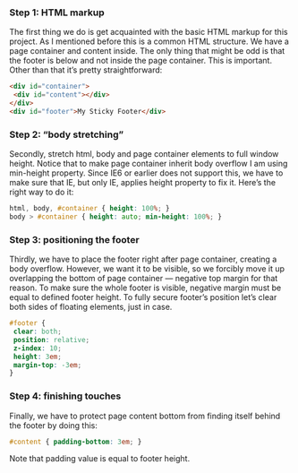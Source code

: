 ### Step 1: HTML markup

The first thing we do is get acquainted with the basic HTML markup for this project. As I mentioned before this is a common HTML structure. We have a page container and content inside. The only thing that might be odd is that the footer is below and not inside the page container. This is important. Other than that it’s pretty straightforward:

```html
<div id="container">
 <div id="content"></div>
</div>
<div id="footer">My Sticky Footer</div>
```

### Step 2: “body stretching”

Secondly, stretch html, body and page container elements to full window height. Notice that to make page container inherit body overflow I am using min-height property. Since IE6 or earlier does not support this, we have to make sure that IE, but only IE, applies height property to fix it. Here’s the right way to do it:

```css
html, body, #container { height: 100%; }
body > #container { height: auto; min-height: 100%; }
```

### Step 3: positioning the footer

Thirdly, we have to place the footer right after page container, creating a body overflow. However, we want it to be visible, so we forcibly move it up overlapping the bottom of page container — negative top margin for that reason. To make sure the whole footer is visible, negative margin must be equal to defined footer height. To fully secure footer’s position let’s clear both sides of floating elements, just in case.

```css
#footer {
 clear: both;
 position: relative;
 z-index: 10;
 height: 3em;
 margin-top: -3em;
}
```

### Step 4: finishing touches

Finally, we have to protect page content bottom from finding itself behind the footer by doing this:

```css
#content { padding-bottom: 3em; }
```

Note that padding value is equal to footer height.
